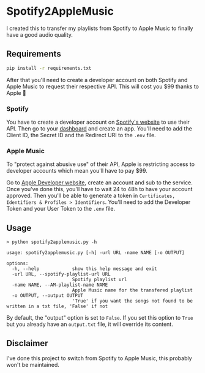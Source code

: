 # Spotify2AppleMusic

I created this to transfer my playlists from Spotify to Apple Music to finally have a good audio quality.

## Requirements

```sh
pip install -r requirements.txt
```

After that you'll need to create a developer account on both Spotify and Apple Music to request their respective API. This will cost you $99 thanks to Apple 🤡

### Spotify

You have to create a developer account on [Spotify's website](https://developer.spotify.com/) to use their API. Then go to your [dashboard](https://developer.spotify.com/dashboard) and create an app. You'll need to add the Client ID, the Secret ID and the Redirect URI to the `.env` file.

### Apple Music

To "protect against abusive use" of their API, Apple is restricting access to developer accounts which mean you'll have to pay $99.

Go to [Apple Developer website](https://developer.apple.com/), create an account and sub to the service. Once you've done this, you'll have to wait 24 to 48h to have your account approved. Then you'll be able to generate a token in `Certificates, Identifiers & Profiles > Identifiers`. You'll need to add the Developer Token and your User Token to the `.env` file.

## Usage

```
> python spotify2applemusic.py -h

usage: spotify2applemusic.py [-h] -url URL -name NAME [-o OUTPUT]

options:
  -h, --help            show this help message and exit
  -url URL, --spotify-playlist-url URL
                        Spotify playlist url
  -name NAME, --AM-playlist-name NAME
                        Apple Music name for the transfered playlist
  -o OUTPUT, --output OUTPUT
                        'True' if you want the songs not found to be written in a txt file, 'False' if not
```

By default, the "output" option is set to `False`. If you set this option to `True` but you already have an `output.txt` file, it will override its content.

## Disclaimer

I've done this project to switch from Spotify to Apple Music, this probably won't be maintained.
